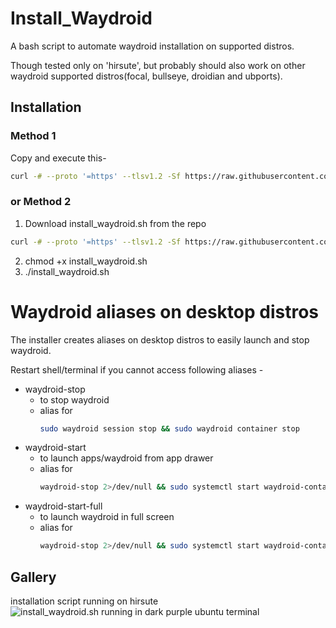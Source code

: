 # Install_Waydroid
A bash script to automate waydroid installation on supported distros.

Though tested only on 'hirsute', but probably should also work on other waydroid supported distros(focal, bullseye, droidian and ubports).

## Installation
### Method 1
Copy and execute this-
```bash
curl -# --proto '=https' --tlsv1.2 -Sf https://raw.githubusercontent.com/aditya24raj/install_waydroid/main/install_waydroid.sh | bash
```
### or Method 2
1. Download install_waydroid.sh from the repo
```bash
curl -# --proto '=https' --tlsv1.2 -Sf https://raw.githubusercontent.com/aditya24raj/install_waydroid/main/install_waydroid.sh > install_waydroid.sh
```
2. chmod +x install_waydroid.sh
3. ./install_waydroid.sh

# Waydroid aliases on desktop distros
The installer creates aliases on desktop distros to easily launch and stop waydroid.

Restart shell/terminal if you cannot access following aliases -

- waydroid-stop
  - to stop waydroid
  - alias for
    ```bash
    sudo waydroid session stop && sudo waydroid container stop
    ```
- waydroid-start
  - to launch apps/waydroid from app drawer
  - alias for
    ```bash
    waydroid-stop 2>/dev/null && sudo systemctl start waydroid-container && waydroid session start
    ```
- waydroid-start-full
  - to launch waydroid in full screen
  - alias for
    ```bash
    waydroid-stop 2>/dev/null && sudo systemctl start waydroid-container && waydroid show-full-ui
    ```




## Gallery
installation script running on hirsute
![install_waydroid.sh running in dark purple ubuntu terminal](https://github.com/aditya24raj/install_waydroid/blob/main/install_waydroid_hirsute.png?raw=true)

